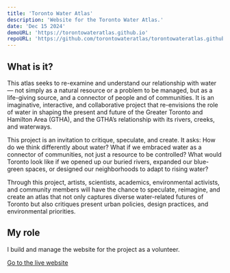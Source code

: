 ```yaml
---
title: 'Toronto Water Atlas'
description: 'Website for the Toronto Water Atlas.'
date: 'Dec 15 2024'
demoURL: 'https://torontowateratlas.github.io'
repoURL: 'https://github.com/torontowateratlas/torontowateratlas.github.io'
---
```


## What is it?

This atlas seeks to re-examine and understand our relationship with water — not simply as a natural resource or a problem to be managed, but as a life-giving source, and a connector of people and of communities.
It is an imaginative, interactive, and collaborative project that re-envisions the role of water in shaping the present and future of the Greater Toronto and Hamilton Area (GTHA), and the GTHA’s relationship with its rivers, creeks, and waterways.

This project is an invitation to critique, speculate, and create.
It asks: How do we think differently about water?
What if we embraced water as a connector of communities, not just a resource to be controlled?
What would Toronto look like if we opened up our buried rivers, expanded our blue-green spaces, or designed our neighborhoods to adapt to rising water?

Through this project, artists, scientists, academics, environmental activists, and community members will have the chance to speculate, reimagine, and create an atlas that not only captures diverse water-related futures of Toronto but also critiques present urban policies, design practices, and environmental priorities.

## My role

I build and manage the website for the project as a volunteer.

<a href="https://torontowateratlas.github.io" target="_blank">Go to the live website</a>
